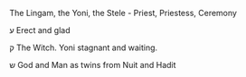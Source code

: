 The Lingam, the Yoni, the Stele - Priest, Priestess, Ceremony

ע
Erect and glad

ק
The Witch. Yoni stagnant and waiting.

ש
God and Man as twins from Nuit and Hadit
